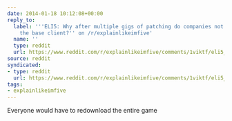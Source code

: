 ```yaml
---
date: 2014-01-18 10:12:08+00:00
reply_to:
  label: '''ELI5: Why after multiple gigs of patching do companies not just update
    the base client?'' on /r/explainlikeimfive'
  name: ''
  type: reddit
  url: https://www.reddit.com/r/explainlikeimfive/comments/1viktf/eli5_why_after_multiple_gigs_of_patching_do/
source: reddit
syndicated:
- type: reddit
  url: https://www.reddit.com/r/explainlikeimfive/comments/1viktf/eli5_why_after_multiple_gigs_of_patching_do/cesm2og/
tags:
- explainlikeimfive
---
```


Everyone would have to redownload the entire game